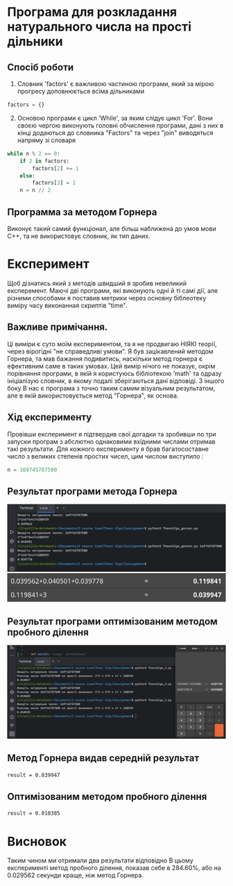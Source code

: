 # Програма для розкладання натурального числа на прості дільники




## Спосіб роботи
1. Словник 'factors' є важливою частиною програми, який за мірою прогресу доповнюється всіма дільниками
```python
factors = {}
```
2. Основою програми є цикл 'While', за яким слідує цикл 'For'. 
Вони своєю чергою виконують головні обчислення програми, дані з них в кінці додаються до словника "Factors" та через "join" виводяться напряму зі словаря
```python
while n % 2 == 0:
    if 2 in factors:
        factors[2] += 1
    else:
        factors[2] = 1
    n = n // 2
```

## Программа за методом Горнера

Виконує такий самий функціонал, але більш наближена до умов мови С++, та не використовує словник, як тип даних.



# Експеримент

Щоб дізнатись який з методів швидший я зробив невеликий експеремент.
Маючі дві програми, які виконують одні й ті самі дії, але різними способами я поставив метрики через основну біблеотеку виміру часу виконанная скриптів "time".

## Важливе примічання.
Ці виміри є суто моїм експериментом, та я не продвигаю НІЯКІ теорії, через вірогідні "не справедливі умови".
Я був зацікавлений методом Горнера, та мав бажання подивитись, наскільки метод горнера є ефективним саме в таких умовах.
Цей вимір нічого не показує, окрім порівняння програми, в якій я користуюсь бібліотекою 'math' та одразу ініціалізую словник, в якому подалі зберігаються дані відповіді.
З іншого боку В нас є програма з точно таким самим візуальним результатом, але в якій використовується метод "Горнера", як основа.


## Хід експерименту 
Провівши експеримент я підтвердив свої догадки та зробивши по три запуски програм з абслютно однаковими вхідними числами отримав такі результати.
Для кожного експерименту я брав багатосоставне число з великих степенів простих чисел, цим числом виступило : 
```python
n = 169745787500
```


## Результат програми метода Горнера
![Вхідні дані](metrics.png)
![розрахунки](calcs.png)


## Результат програми оптимізованим методом пробного ділення
![Метрики](metrici2.png)


## Метод Горнера видав середній результат
```bash
result = 0.039947
```

## Оптимізованим методом пробного ділення
```bash
result = 0.010385
```
# Висновок
Таким чином ми отримали два результати відповідно
В цьому експерименті метод пробного ділення, показав себе в 284.60%, або на 0.029562 секунди краще, ніж метод Горнера. 
